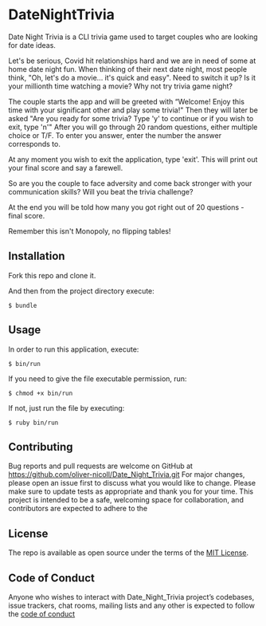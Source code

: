 # DateNightTrivia

Date Night Trivia is a CLI trivia game used to target couples who are looking for date ideas. 

Let's be serious, Covid hit relationships hard and we are in need of some at home date night fun. When thinking of their next date night, most people think, "Oh, let's do a movie... it's quick and easy". Need to switch it up? Is it your millionth time watching a movie? Why not try trivia game night? 

The couple starts the app and will be greeted with “Welcome! Enjoy this time with your significant other and play some trivia!"
Then they will later be asked "Are you ready for some trivia? Type 'y' to continue or if you wish to exit, type 'n'"
After you will go through 20 random questions, either multiple choice or T/F. To enter you answer, enter the number the answer corresponds to.

At any moment you wish to exit the application, type 'exit'. This will print out your final score and say a farewell. 

So are you the couple to face adversity and come back stronger with your communication skills? Will you beat the trivia challenge?

At the end you will be told how many you got right out of 20 questions - final score. 

Remember this isn't Monopoly, no flipping tables!


## Installation

Fork this repo and clone it.

And then from the project directory execute:

	$ bundle

## Usage

In order to run this application, execute:

	$ bin/run

If you need to give the file executable permission, run:

	$ chmod +x bin/run

If not, just run the file by executing:

	$ ruby bin/run

## Contributing

Bug reports and pull requests are welcome on GitHub at https://github.com/oliver-nicoll/Date_Night_Trivia.git
For major changes, please open an issue first to discuss what you would like to change.
Please make sure to update tests as appropriate and thank you for your time.
This project is intended to be a safe, welcoming space for collaboration, and contributors are expected to adhere to the 

## License

The repo is available as open source under the terms of the [MIT License](https://opensource.org/licenses/MIT).

## Code of Conduct

Anyone who wishes to interact with Date_Night_Trivia project’s codebases, issue trackers, chat rooms,  mailing lists and any other is expected to follow the [code of conduct](https://www.contributor-covenant.org/version/2/0/code_of_conduct/)




    

